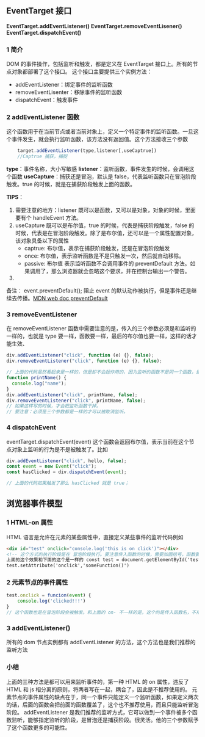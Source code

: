 ## EventTarget 接口

**EventTarget.addEventListener()**
**EventTarget.removeEventLisener()**
**EventTarget.dispatchEvent()**

### 1 简介

DOM 的事件操作，包括监听和触发，都是定义在 EventTarget 接口上。所有的节点对象都部署了这个接口。
这个接口主要提供三个实例方法：

- addEventListener：绑定事件的监听函数
- removeEventLisenter：移除事件的监听函数
- dispatchEvent：触发事件

### 2 addEventListener 函数

这个函数用于在当前节点或者当前对象上，定义一个特定事件的监听函数。一旦这个事件发生，就会执行监听函数，该方法没有返回值。这个方法接收三个参数

```js
    target.addEventListener(type,listener[,useCaptrue])
    //Captrue 捕获，捕捉
```

**type**：事件名称，大小写敏感
**listener**：监听函数，事件发生的时候，会调用这个函数
**useCapture**：捕获还是冒泡，默认是 false，代表监听函数只在冒泡阶段触发。true 的时候，就是在捕获阶段触发上面的函数。

**TIPS**：

1. 需要注意的地方：listener 既可以是函数，又可以是对象，对象的时候，里面要有个 handleEvent 方法。
2. useCapture 既可以是布尔值，true 的时候，代表是捕获阶段触发，false 的时候，代表是在冒泡阶段触发。除了是布尔值，还可以是一个属性配置对象，该对象具备以下的属性
   - captrue: 布尔值，表示在捕获阶段触发，还是在冒泡阶段触发
   - once: 布尔值，表示监听函数是不是只触发一次，然后就自动移除。
   - passive: 布尔值 表示监听函数不会调用事件的 preventDefault 方法。如果调用了，那么浏览器就会忽略这个要求，并在控制台输出一个警告。
3.

备注： event.preventDefault(); 阻止 event 的默认动作被执行，但是事件还是继续去传播。[MDN web doc preventDefault](https://developer.mozilla.org/zh-CN/docs/Web/API/Event/preventDefault)

### 3 removeEventListener

在 removeEventListener 函数中需要注意的是，传入的三个参数必须是和监听的一样的，也就是 type 要一样，函数要一样，最后的布尔值也要一样，这样的话才能生效、

```js
div.addEventListener("click", function (e) {}, false);
div.removeEventListener("click", function (e) {}, false);

// 上面的代码虽然看起来是一样的，但是却不会起作用的，因为监听的函数不是同一个函数，是两个不一样的函数。
function printName() {
  console.log("name");
}
div.addEventListener("click", printName, false);
div.removeEventListener("click", printName, false);
// 如果这样写的时候，才会把监听函数干掉。
// 要注意：必须是三个参数都是一样的才可以被取消监听。
```

### 4 dispatchEvent

eventTarget.dispatchEvent(event) 这个函数会返回布尔值，表示当前在这个节点对象上监听的行为是不是被触发了。比如

```js
div.addEventListener("click", hello, false);
const event = new Event("click");
const hasClicked = div.dispatchEvent(event);

// 上面的代码如果触发了那么 hasClicked 就是 true；
```

## 浏览器事件模型

### 1 HTML-on 属性

HTML 语言是允许在元素的某些属性中，直接定义某些事件的监听代码例如

```html
<div id="test" onclick="console.log('this is on click')"></div>
<!-- 这个方式的执行阶段是在 冒泡阶段执行。要注意传入函数的时候，需要加圆括号，函数要执行才行。 -->
上面的这个效果和下面的这个是一样的 const test = document.getElementById('test')
test.setAttribute('onclick','someFunction()')
```

### 2 元素节点的事件属性

```js
test.onclick = funcion(event) {
    console.log('clicked!!!')
}
// 这个函数也是在冒泡阶段会被触发。和上面的 on- 不一样的是，这个的是传入函数名，不用加圆括号直接执行。
```

### 3 addEventListener()

所有的 dom 节点实例都有 addEventListener 的方法，这个方法也是我们推荐的监听方法

### 小结

上面的三种方法是都可以用来监听事件的，第一种 HTML 的 on 属性，违反了 HTML 和 js 相分离的原则，将两者写在一起，耦合了，因此是不推荐使用的。
元素节点的事件属性的缺点在于，同一个事件只能定义一个监听函数，如果定义两次的话，后面的函数会把前面的函数覆盖了，这个也不推荐使用，而且只能监听冒泡阶段。
addEventListener 是我们推荐的监听方式，它可以做到一个事件被多个函数监听，能够指定监听的阶段，是冒泡还是捕获阶段。很灵活。他的三个参数赋予了这个函数更多的可能性。
